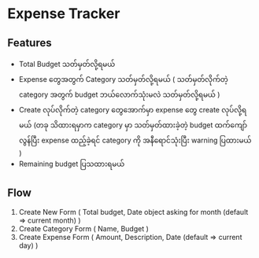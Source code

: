 # Expense Tracker

## Features

- Total Budget သတ်မှတ်လို့ရမယ်
- Expense တွေအတွက် Category သတ်မှတ်လို့ရမယ် ( သတ်မှတ်လိုက်တဲ့ category အတွက် budget ဘယ်လောက်သုံးမလဲ သတ်မှတ်လို့ရမယ် )
- Create လုပ်လိုက်တဲ့ category တွေအောက်မှာ expense တွေ create လုပ်လို့ရမယ် (တခု သိထားရမှာက category မှာ သတ်မှတ်ထားခဲ့တဲ့ budget ထက်ကျော်လွန်ပြီး expense ထည့်ခဲ့ရင် category ကို အနီရောင်သုံးပြီး warning ပြထားမယ် )
- Remaining budget ပြသထားရမယ်

## Flow

1. Create New Form ( Total budget, Date object asking for month (default => current month) )
2. Create Category Form ( Name, Budget )
3. Create Expense Form ( Amount, Description, Date (default => current day) )
